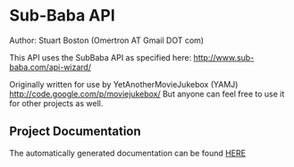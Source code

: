 Sub-Baba API
============

Author: Stuart Boston (Omertron AT Gmail DOT com)

This API uses the SubBaba API as specified here: http://www.sub-baba.com/api-wizard/

Originally written for use by YetAnotherMovieJukebox (YAMJ) http://code.google.com/p/moviejukebox/
But anyone can feel free to use it for other projects as well.

Project Documentation
---------------------
The automatically generated documentation can be found [HERE](http://omertron.github.com/api-subbaba/)
